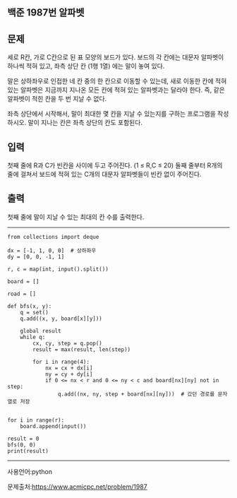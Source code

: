## 백준 1987번 알파벳

## 문제

세로 R칸, 가로 C칸으로 된 표 모양의 보드가 있다. 보드의 각 칸에는 대문자 알파벳이 하나씩 적혀 있고, 좌측 상단 칸 (1행 1열) 에는 말이 놓여 있다.

말은 상하좌우로 인접한 네 칸 중의 한 칸으로 이동할 수 있는데, 새로 이동한 칸에 적혀 있는 알파벳은 지금까지 지나온 모든 칸에 적혀 있는 알파벳과는 달라야 한다. 즉, 같은 알파벳이 적힌 칸을 두 번 지날 수 없다.

좌측 상단에서 시작해서, 말이 최대한 몇 칸을 지날 수 있는지를 구하는 프로그램을 작성하시오. 말이 지나는 칸은 좌측 상단의 칸도 포함된다.

## 입력

첫째 줄에 R과 C가 빈칸을 사이에 두고 주어진다. (1 ≤ R,C ≤ 20) 둘째 줄부터 R개의 줄에 걸쳐서 보드에 적혀 있는 C개의 대문자 알파벳들이 빈칸 없이 주어진다.

## 출력

첫째 줄에 말이 지날 수 있는 최대의 칸 수를 출력한다.

___

```
from collections import deque

dx = [-1, 1, 0, 0]  # 상하좌우
dy = [0, 0, -1, 1]

r, c = map(int, input().split())

board = []

road = []

def bfs(x, y):
    q = set()
    q.add((x, y, board[x][y]))

    global result
    while q:
        cx, cy, step = q.pop()
        result = max(result, len(step))

        for i in range(4):
            nx = cx + dx[i]
            ny = cy + dy[i]
            if 0 <= nx < r and 0 <= ny < c and board[nx][ny] not in step:
                q.add((nx, ny, step + board[nx][ny]))  # 갔던 경로를 문자열로 저장


for i in range(r):
    board.append(input())

result = 0
bfs(0, 0)
print(result)

```

___

사용언어:python

문제출처:https://www.acmicpc.net/problem/1987